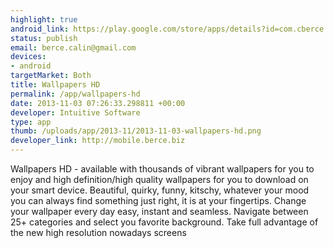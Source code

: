 ```yaml
--- 
highlight: true
android_link: https://play.google.com/store/apps/details?id=com.cberce.Wallpapers
status: publish
email: berce.calin@gmail.com
devices: 
- android
targetMarket: Both
title: Wallpapers HD
permalink: /app/wallpapers-hd
date: 2013-11-03 07:26:33.298811 +00:00
developer: Intuitive Software
type: app
thumb: /uploads/app/2013-11/2013-11-03-wallpapers-hd.png
developer_link: http://mobile.berce.biz
---
```


Wallpapers HD - available with thousands of vibrant wallpapers for you to enjoy and high definition/high quality wallpapers for you to download on your smart device.
Beautiful, quirky, funny, kitschy, whatever your mood you can always find something just right, it is at your fingertips. Change your wallpaper every day easy, instant and seamless. Navigate between 25+ categories and select you favorite background. 
Take full advantage of the new high resolution nowadays screens

